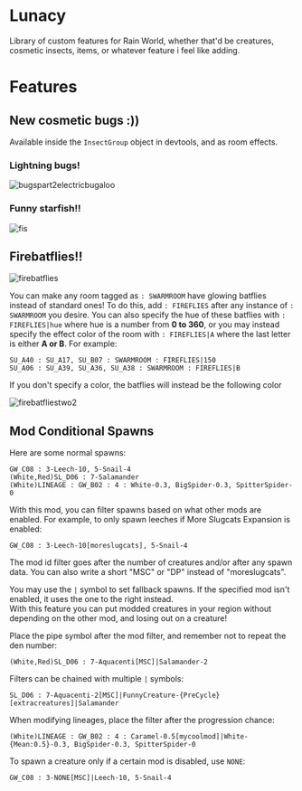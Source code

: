 # Lunacy
Library of custom features for Rain World, whether that'd be creatures, cosmetic insects, items, or whatever feature i feel like adding. 

# Features

## New cosmetic bugs :))
Available inside the `InsectGroup` object in devtools, and as room effects.

### Lightning bugs!
![bugspart2electricbugaloo](https://user-images.githubusercontent.com/67332756/217871778-cb31a469-18c5-4a2c-9a56-7157bcafa57d.gif)

### Funny starfish!!
![fis](https://github.com/Nacu0021/Lunacy/assets/67332756/d6c9e865-5afc-4958-947e-b5deb286bb9d)

## Firebatflies!!
![firebatflies](https://github.com/Nacu0021/Lunacy/assets/67332756/2a7312f5-07b8-44ec-a718-8368e22a45de)

You can make any room tagged as `: SWARMROOM` have glowing batflies instead of standard ones!
To do this, add `: FIREFLIES` after any instance of `: SWARMROOM` you desire.
You can also specify the hue of these batflies with `: FIREFLIES|hue` where hue is a number from **0 to 360**, or you may instead specify the effect color of the room with `: FIREFLIES|A` where the last letter is either **A or B**.
For example:
```
SU_A40 : SU_A17, SU_B07 : SWARMROOM : FIREFLIES|150
SU_A06 : SU_A39, SU_A36, SU_A38 : SWARMROOM : FIREFLIES|B
```
If you don't specify a color, the batflies will instead be the following color

![firebatfliestwo2](https://github.com/Nacu0021/Lunacy/assets/67332756/6b0e3ae9-5406-4094-9d1f-34e936fa2a64)

## Mod Conditional Spawns
Here are some normal spawns:
```
GW_C08 : 3-Leech-10, 5-Snail-4
(White,Red)SL_D06 : 7-Salamander
(White)LINEAGE : GW_B02 : 4 : White-0.3, BigSpider-0.3, SpitterSpider-0
```

With this mod, you can filter spawns based on what other mods are enabled. For example, to only spawn leeches if More Slugcats Expansion is enabled:
```
GW_C08 : 3-Leech-10[moreslugcats], 5-Snail-4
```

The mod id filter goes after the number of creatures and/or after any spawn data. You can also write a short "MSC" or "DP" instead of "moreslugcats".

You may use the `|` symbol to set fallback spawns. If the specified mod isn't enabled, it uses the one to the right instead.  
With this feature you can put modded creatures in your region without depending on the other mod, and losing out on a creature!

Place the pipe symbol after the mod filter, and remember not to repeat the den number:
```
(White,Red)SL_D06 : 7-Aquacenti[MSC]|Salamander-2
```

Filters can be chained with multiple `|` symbols:
```
SL_D06 : 7-Aquacenti-2[MSC]|FunnyCreature-{PreCycle}[extracreatures]|Salamander
```

When modifying lineages, place the filter after the progression chance:
```
(White)LINEAGE : GW_B02 : 4 : Caramel-0.5[mycoolmod]|White-{Mean:0.5}-0.3, BigSpider-0.3, SpitterSpider-0
```

To spawn a creature only if a certain mod is disabled, use `NONE`:
```
GW_C08 : 3-NONE[MSC]|Leech-10, 5-Snail-4
```
